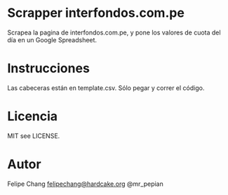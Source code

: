 # Scrapper interfondos.com.pe
Scrapea la pagina de interfondos.com.pe, y pone los valores de cuota del día en un Google Spreadsheet. 

# Instrucciones

Las cabeceras están en template.csv. Sólo pegar y correr el código.

# Licencia
MIT see LICENSE.

# Autor
Felipe Chang <felipechang@hardcake.org> @mr_pepian


